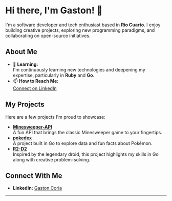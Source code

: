 # Hi there, I'm Gaston! 👋

I'm a software developer and tech enthusiast based in **Rio Cuarto**. I enjoy building creative projects, exploring new programming paradigms, and collaborating on open-source initiatives.

## About Me

- 🌱 **Learning:**  
  I'm continuously learning new technologies and deepening my expertise, particularly in **Ruby** and **Go**.
- 📫 **How to Reach Me:**  
  [Connect on LinkedIn](https://www.linkedin.com/in/gaston-coria-3820b4b1)

## My Projects

Here are a few projects I'm proud to showcase:
- **[Minesweeper-API](https://github.com/gcoria/Minesweeper-API)**  
  A fun API that brings the classic Minesweeper game to your fingertips.
- **[pokedex](https://github.com/gcoria/pokedex)**  
  A project built in Go to explore data and fun facts about Pokémon.
- **[R2-D2](https://github.com/gcoria/R2-D2)**  
  Inspired by the legendary droid, this project highlights my skills in Go along with creative problem-solving.


## Connect With Me

- **LinkedIn:** [Gaston Coria](https://www.linkedin.com/in/gaston-coria-3820b4b1)

---
